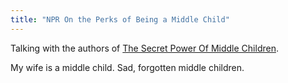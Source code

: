 ```yaml
---
title: "NPR On the Perks of Being a Middle Child"
---
```

<p>Talking with the authors of <a href="https://www.amazon.ca/gp/product/1594630801/ref=as_li_ss_tl?ie=UTF8&amp;tag=farawsoclos0a-20&amp;linkCode=as2&amp;camp=15121&amp;creative=390961&amp;creativeASIN=1594630801" title="" target="">The Secret Power Of Middle Children</a>.</p>
<p>My wife is a middle child. Sad, forgotten middle children.</p>
